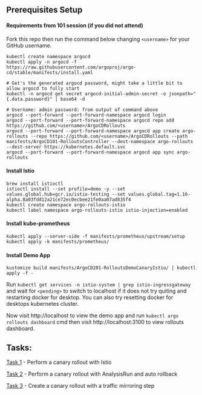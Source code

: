 ## Prerequisites Setup

#### Requirements from 101 session (if you did not attend)

Fork this repo then run the command below changing `<username>` for your GitHub username.

```
kubectl create namespace argocd
kubectl apply -n argocd -f https://raw.githubusercontent.com/argoproj/argo-cd/stable/manifests/install.yaml

# Get's the generated argocd password, might take a little bit to allow argocd to fully start
kubectl -n argocd get secret argocd-initial-admin-secret -o jsonpath="{.data.password}" | base64 -d

# Username: admin password: from output of command above
argocd --port-forward --port-forward-namespace argocd login
argocd --port-forward --port-forward-namespace argocd repo add https://github.com/<username>/ArgoCDRollouts
argocd --port-forward --port-forward-namespace argocd app create argo-rollouts --repo https://github.com/<username>/ArgoCDRollouts --path manifests/ArgoCD101-RolloutsController --dest-namespace argo-rollouts --dest-server https://kubernetes.default.svc
argocd --port-forward --port-forward-namespace argocd app sync argo-rollouts
```

#### Install Istio
```
brew install istioctl
istioctl install --set profile=demo -y --set values.global.hub=gcr.io/istio-testing --set values.global.tag=1.16-alpha.8a03fdd12a21ce72ec0ecbee21fe0aa07ad835f4
kubectl create namespace argo-rollouts-istio
kubectl label namespace argo-rollouts-istio istio-injection=enabled
```

#### Install kube-prometheus
```
kubectl apply --server-side -f manifests/prometheus/upstream/setup
kubectl apply -k manifests/prometheus/
```

#### Install Demo App
```
kustomize build manifests/ArgoCD201-RolloutsDemoCanaryIstio/ | kubectl apply -f -
```
Run `kubectl get services -n istio-system | grep istio-ingressgateway` and wait for `<pending>` to switch to localhost
if it does not try quiting and restarting docker for desktop. You can also try resetting docker for desktops kubernetes cluster.

Now visit http://localhost to view the demo app and run `kubectl argo rollouts dashboard` cmd then visit http://localhost:3100 to view rollouts
dashboard.

## Tasks:
[Task 1](Tasks-201-Rollouts/task1.md) - Perform a canary rollout with Istio

[Task 2](Tasks-201-Rollouts/task2.md) - Perform a canary rollout with AnalysisRun and auto rollback

[Task 3](Tasks-201-Rollouts/task3.md) - Create a canary rollout with a traffic mirroring step
